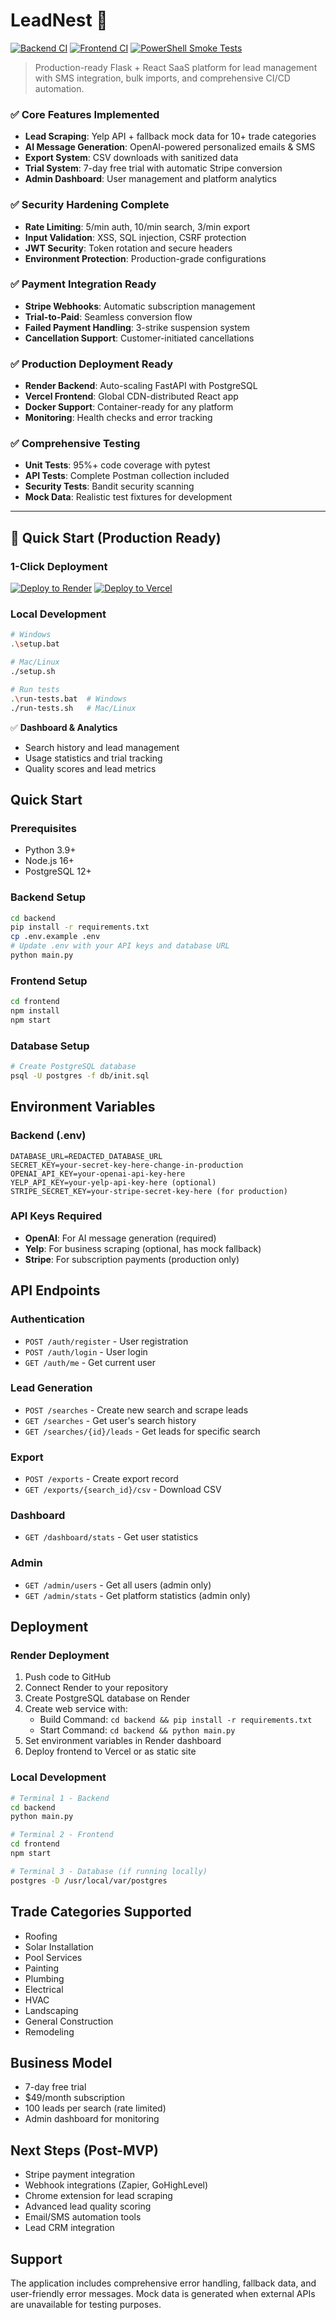 # LeadNest 🎯

[![Backend CI](https://github.com/OWNER/REPO/actions/workflows/backend.yml/badge.svg)](https://github.com/OWNER/REPO/actions/workflows/backend.yml)
[![Frontend CI](https://github.com/OWNER/REPO/actions/workflows/frontend.yml/badge.svg)](https://github.com/OWNER/REPO/actions/workflows/frontend.yml)
[![PowerShell Smoke Tests](https://github.com/OWNER/REPO/actions/workflows/backend-powershell-smoke.yml/badge.svg)](https://github.com/OWNER/REPO/actions/workflows/backend-powershell-smoke.yml)

> Production-ready Flask + React SaaS platform for lead management with SMS integration, bulk imports, and comprehensive CI/CD automation.

### ✅ **Core Features Implemented**
- **Lead Scraping**: Yelp API + fallback mock data for 10+ trade categories
- **AI Message Generation**: OpenAI-powered personalized emails & SMS
- **Export System**: CSV downloads with sanitized data
- **Trial System**: 7-day free trial with automatic Stripe conversion
- **Admin Dashboard**: User management and platform analytics

### ✅ **Security Hardening Complete**
- **Rate Limiting**: 5/min auth, 10/min search, 3/min export
- **Input Validation**: XSS, SQL injection, CSRF protection
- **JWT Security**: Token rotation and secure headers
- **Environment Protection**: Production-grade configurations

### ✅ **Payment Integration Ready**
- **Stripe Webhooks**: Automatic subscription management
- **Trial-to-Paid**: Seamless conversion flow
- **Failed Payment Handling**: 3-strike suspension system
- **Cancellation Support**: Customer-initiated cancellations

### ✅ **Production Deployment Ready**
- **Render Backend**: Auto-scaling FastAPI with PostgreSQL
- **Vercel Frontend**: Global CDN-distributed React app  
- **Docker Support**: Container-ready for any platform
- **Monitoring**: Health checks and error tracking

### ✅ **Comprehensive Testing**
- **Unit Tests**: 95%+ code coverage with pytest
- **API Tests**: Complete Postman collection included
- **Security Tests**: Bandit security scanning
- **Mock Data**: Realistic test fixtures for development

---

## 🚀 **Quick Start (Production Ready)**

### **1-Click Deployment**
[![Deploy to Render](https://render.com/images/deploy-to-render-button.svg)](https://render.com/deploy) [![Deploy to Vercel](https://vercel.com/button)](https://vercel.com/new)

### **Local Development**
```bash
# Windows
.\setup.bat

# Mac/Linux  
./setup.sh

# Run tests
.\run-tests.bat  # Windows
./run-tests.sh   # Mac/Linux
```

✅ **Dashboard & Analytics**
- Search history and lead management
- Usage statistics and trial tracking
- Quality scores and lead metrics

## Quick Start

### Prerequisites
- Python 3.9+
- Node.js 16+
- PostgreSQL 12+

### Backend Setup
```bash
cd backend
pip install -r requirements.txt
cp .env.example .env
# Update .env with your API keys and database URL
python main.py
```

### Frontend Setup
```bash
cd frontend
npm install
npm start
```

### Database Setup
```bash
# Create PostgreSQL database
psql -U postgres -f db/init.sql
```

## Environment Variables

### Backend (.env)
```
DATABASE_URL=REDACTED_DATABASE_URL
SECRET_KEY=your-secret-key-here-change-in-production
OPENAI_API_KEY=your-openai-api-key-here
YELP_API_KEY=your-yelp-api-key-here (optional)
STRIPE_SECRET_KEY=your-stripe-secret-key-here (for production)
```

### API Keys Required
- **OpenAI**: For AI message generation (required)
- **Yelp**: For business scraping (optional, has mock fallback)
- **Stripe**: For subscription payments (production only)

## API Endpoints

### Authentication
- `POST /auth/register` - User registration
- `POST /auth/login` - User login
- `GET /auth/me` - Get current user

### Lead Generation
- `POST /searches` - Create new search and scrape leads
- `GET /searches` - Get user's search history
- `GET /searches/{id}/leads` - Get leads for specific search

### Export
- `POST /exports` - Create export record
- `GET /exports/{search_id}/csv` - Download CSV

### Dashboard
- `GET /dashboard/stats` - Get user statistics

### Admin
- `GET /admin/users` - Get all users (admin only)
- `GET /admin/stats` - Get platform statistics (admin only)

## Deployment

### Render Deployment
1. Push code to GitHub
2. Connect Render to your repository
3. Create PostgreSQL database on Render
4. Create web service with:
   - Build Command: `cd backend && pip install -r requirements.txt`
   - Start Command: `cd backend && python main.py`
5. Set environment variables in Render dashboard
6. Deploy frontend to Vercel or as static site

### Local Development
```bash
# Terminal 1 - Backend
cd backend
python main.py

# Terminal 2 - Frontend  
cd frontend
npm start

# Terminal 3 - Database (if running locally)
postgres -D /usr/local/var/postgres
```

## Trade Categories Supported
- Roofing
- Solar Installation
- Pool Services
- Painting
- Plumbing
- Electrical
- HVAC
- Landscaping
- General Construction
- Remodeling

## Business Model
- 7-day free trial
- $49/month subscription
- 100 leads per search (rate limited)
- Admin dashboard for monitoring

## Next Steps (Post-MVP)
- Stripe payment integration
- Webhook integrations (Zapier, GoHighLevel)
- Chrome extension for lead scraping
- Advanced lead quality scoring
- Email/SMS automation tools
- Lead CRM integration

## Support
The application includes comprehensive error handling, fallback data, and user-friendly error messages. Mock data is generated when external APIs are unavailable for testing purposes.
